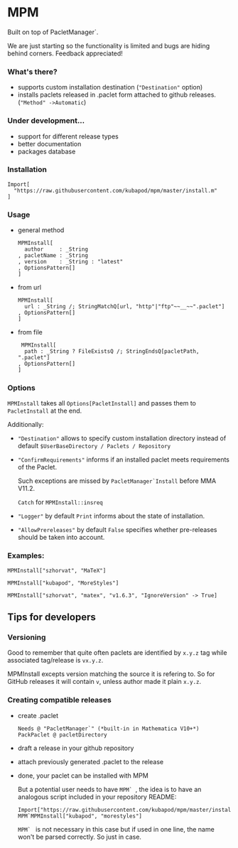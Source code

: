# MPM 

Built on top of PacletManager`. 

We are just starting so the functionality is limited and bugs are hiding behind corners. Feedback appreciated!

### What's there?

 - supports custom installation destination (`"Destination"` option) 
 - installs paclets released in .paclet form attached to github releases. (`"Method" ->Automatic`)


### Under development...

 - support for different release types 
 - better documentation
 - packages database


### Installation

    Import[
      "https://raw.githubusercontent.com/kubapod/mpm/master/install.m"
    ]


### Usage

- general method
    
      MPMInstall[
        author     : _String
      , pacletName : _String
      , version    : _String : "latest"  
      , OptionsPattern[]    
      ]
      
- from url
    
      MPMInstall[
        url : _String /; StringMatchQ[url, "http"|"ftp"~~__~~".paclet"]
      , OptionsPattern[]      
      ]      

- from file
    
       MPMInstall[
        path : _String ? FileExistsQ /; StringEndsQ[pacletPath, ".paclet"]
      , OptionsPattern[]      
      ]      
    
### Options    
    
`MPMInstall` takes all `Options[PacletInstall]` and passes them to `PacletInstall` at the end.

Additionally:

- `"Destination"` allows to specify custom installation directory instead of default 
 `$UserBaseDirectory / Paclets / Repository`

- `"ConfirmRequirements"` informs if an installed paclet meets requirements of the Paclet. 
 
  Such exceptions are missed by ``PacletManager`Install`` before MMA V11.2. 
  
  `Catch` for `MPMInstall::insreq`

- `"Logger"` by default `Print` informs about the state of installation.

- `"AllowPrereleases"` by default `False` specifies whether pre-releases should be taken into account.
               
    
  

   
    
     

### Examples:

    MPMInstall["szhorvat", "MaTeX"]
     
    MPMInstall["kubapod", "MoreStyles"]
     
    MPMInstall["szhorvat", "matex", "v1.6.3", "IgnoreVersion" -> True]
    
## Tips for developers    

### Versioning

 Good to remember that quite often paclets are identified by `x.y.z` tag while associated tag/release is `vx.y.z`.
  
 MPMInstall excepts version matching the source it is refering to. So for GitHub releases it will contain `v`, unless author made it plain `x.y.z`. 
 
### Creating compatible releases


- create .paclet

      Needs @ "PacletManager`" (*built-in in Mathematica V10+*)
      PackPaclet @ pacletDirectory
      
- draft a release in your github repository
- attach previously generated .paclet to the release
- done, your paclet can be installed with MPM

  But a potential user needs to have ``MPM` ``, the idea is 
 to have an analogous script included in your repository README:
  
      Import["https://raw.githubusercontent.com/kubapod/mpm/master/install.m"]
      MPM`MPMInstall["kubapod", "morestyles"]
      
  ``MPM` `` is not necessary in this case but if used in one line, the name won't be parsed correctly. So just in case.
    
    

     
      

      
      
      

